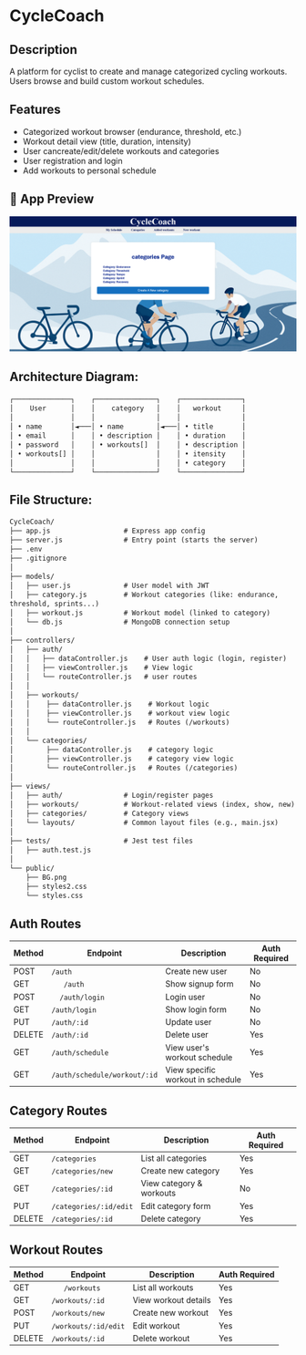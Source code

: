 # CycleCoach


## Description
A platform for cyclist to create and manage categorized cycling workouts. Users browse and build custom workout schedules.


## Features
- Categorized workout browser (endurance, threshold, etc.)
- Workout detail view (title, duration, intensity)
- User cancreate/edit/delete workouts and categories
- User registration and login
- Add workouts to personal schedule

## 🎯 App Preview
![Categories page](public/Categories.png)

## Architecture Diagram:
```
┌──────────────┐    ┌───────────────┐    ┌───────────────┐
│    User      │    │    category   │    │   workout     │
│              │    │               │    │               │
│ • name       │◄───│ • name        │◄───│ • title       │
│ • email      │    │ • description │    │ • duration    │
│ • password   │    │ • workouts[]  │    │ • description │
│ • workouts[] │    │               │    │ • itensity    │
│              │    │               │    │ • category    │
└──────────────┘    └───────────────┘    └───────────────┘
```

## File Structure:
```
CycleCoach/
├── app.js                  # Express app config
├── server.js               # Entry point (starts the server)
├── .env
├── .gitignore
│
├── models/
│   ├── user.js             # User model with JWT
│   ├── category.js         # Workout categories (like: endurance, threshold, sprints...)
│   ├── workout.js          # Workout model (linked to category)
│   └── db.js               # MongoDB connection setup
│
├── controllers/
│   ├── auth/
│   │   ├── dataController.js    # User auth logic (login, register)
│   │   ├── viewController.js    # View logic
│   │   └── routeController.js   # user routes
│   │
│   ├── workouts/
│   │    ├── dataController.js    # Workout logic
│   │    ├── viewController.js    # workout view logic
│   │    └── routeController.js   # Routes (/workouts)
│   │
│   └── categories/
│        ├── dataController.js    # category logic
│        ├── viewController.js    # category view logic
│        └── routeController.js   # Routes (/categories)
│
├── views/
│   ├── auth/               # Login/register pages
│   ├── workouts/           # Workout-related views (index, show, new)
│   ├── categories/         # Category views
│   └── layouts/            # Common layout files (e.g., main.jsx)
│
├── tests/                  # Jest test files
│   ├── auth.test.js
│
└── public/
    ├── BG.png   
    ├── styles2.css             
    └── styles.css
```

## Auth Routes
| Method | Endpoint | Description | Auth Required |
|--------|----------|-------------|---------------|
| POST | `/auth` | Create new user | No |
| GET | `	/auth` | 	Show signup form | No |
| POST | `	/auth/login` | Login user | No |
| GET | `/auth/login` | Show login form | No |
| PUT | `/auth/:id` | Update user | No |
| DELETE | `/auth/:id` | Delete user | Yes |
| GET | `/auth/schedule` | 	View user's workout schedule | Yes |
| GET | `/auth/schedule/workout/:id` | 	View specific workout in schedule | Yes |


## Category Routes
| Method | Endpoint | Description | Auth Required |
|--------|----------|-------------|---------------|
| GET | `/categories` | List all categories | Yes |
| GET | `/categories/new` | Create new category | Yes |
| GET | `/categories/:id` | View category & workouts | No |
| PUT | `/categories/:id/edit` | Edit category form | Yes |
| DELETE | `/categories/:id` | Delete category | Yes |

## Workout Routes
| Method | Endpoint | Description | Auth Required |
|--------|----------|-------------|---------------|
| GET | `	/workouts` | List all workouts | Yes |
| GET | `/workouts/:id` | View workout details | Yes |
| POST | `/workouts/new` | Create new workout | Yes |
| PUT | `/workouts/:id/edit` | Edit workout | Yes |
| DELETE | `/workouts/:id` | 	Delete workout | Yes |
